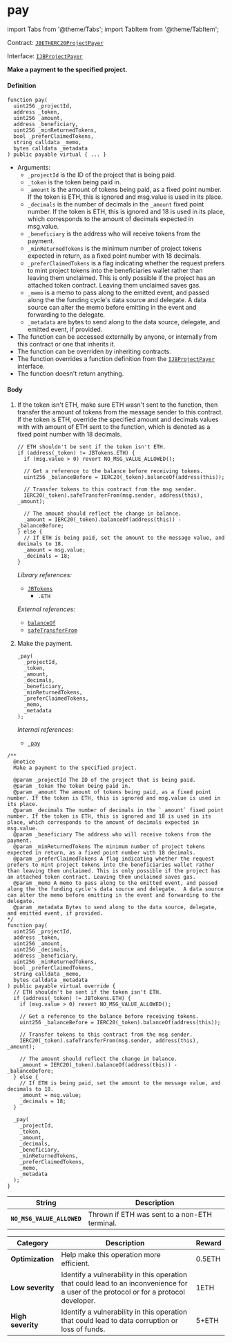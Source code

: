 # pay

import Tabs from '@theme/Tabs';
import TabItem from '@theme/TabItem';

Contract: [`JBETHERC20ProjectPayer`](/dev/api/v3/contracts/or-utilities/jbetherc20projectpayer/README.md)

Interface: [`IJBProjectPayer`](/dev/api/v3/interfaces/ijbprojectpayer.md)

<Tabs>
<TabItem value="Step by step" label="Step by step">

**Make a payment to the specified project.**

#### Definition

```
function pay(
  uint256 _projectId,
  address _token,
  uint256 _amount,
  address _beneficiary,
  uint256 _minReturnedTokens,
  bool _preferClaimedTokens,
  string calldata _memo,
  bytes calldata _metadata
) public payable virtual { ... }
```

* Arguments:
  * `_projectId` is the ID of the project that is being paid.
  * `_token` is the token being paid in.
  * `_amount` is the amount of tokens being paid, as a fixed point number. If the token is ETH, this is ignored and msg.value is used in its place.
  * `_decimals` is the number of decimals in the `_amount` fixed point number. If the token is ETH, this is ignored and 18 is used in its place, which corresponds to the amount of decimals expected in msg.value.
  * `_beneficiary` is the address who will receive tokens from the payment.
  * `_minReturnedTokens` is the minimum number of project tokens expected in return, as a fixed point number with 18 decimals.
  * `_preferClaimedTokens` is a flag indicating whether the request prefers to mint project tokens into the beneficiaries wallet rather than leaving them unclaimed. This is only possible if the project has an attached token contract. Leaving them unclaimed saves gas.
  * `_memo` is a memo to pass along to the emitted event, and passed along the the funding cycle's data source and delegate.  A data source can alter the memo before emitting in the event and forwarding to the delegate.
  * `_metadata` are bytes to send along to the data source, delegate, and emitted event, if provided.
* The function can be accessed externally by anyone, or internally from this contract or one that inherits it.
* The function can be overriden by inheriting contracts.
* The function overrides a function definition from the [`IJBProjectPayer`](/dev/api/v3/interfaces/ijbprojectpayer.md) interface.
* The function doesn't return anything.

#### Body

1.  If the token isn't ETH, make sure ETH wasn't sent to the function, then transfer the amount of tokens from the message sender to this contract. If the token is ETH, override the specified amount and decimals values with with amount of ETH sent to the function, which is denoted as a fixed point number with 18 decimals.

    ```
    // ETH shouldn't be sent if the token isn't ETH.
    if (address(_token) != JBTokens.ETH) {
      if (msg.value > 0) revert NO_MSG_VALUE_ALLOWED();

      // Get a reference to the balance before receiving tokens.
      uint256 _balanceBefore = IERC20(_token).balanceOf(address(this));

      // Transfer tokens to this contract from the msg sender.
      IERC20(_token).safeTransferFrom(msg.sender, address(this), _amount);

      // The amount should reflect the change in balance.
      _amount = IERC20(_token).balanceOf(address(this)) - _balanceBefore;
    } else {
      // If ETH is being paid, set the amount to the message value, and decimals to 18.
      _amount = msg.value;
      _decimals = 18;
    }
    ```

    _Library references:_

    * [`JBTokens`](/dev/api/v3/libraries/jbtokens.md)
      * `.ETH`

    _External references:_

    * [`balanceOf`](https://docs.openzeppelin.com/contracts/4.x/api/token/erc20#IERC20-balanceOf-address-)
    * [`safeTransferFrom`](https://docs.openzeppelin.com/contracts/4.x/api/token/erc20#SafeERC20-safeTransferFrom-contract-IERC20-address-address-uint256-)

2.  Make the payment.

    ```
    _pay(
      _projectId,
      _token,
      _amount,
      _decimals,
      _beneficiary,
      _minReturnedTokens,
      _preferClaimedTokens,
      _memo,
      _metadata
    );
    ```

    _Internal references:_

    * [`_pay`](/dev/api/v3/contracts/or-utilities/jbetherc20projectpayer/write/-_pay.md)
    
</TabItem>

<TabItem value="Code" label="Code">

```
/** 
  @notice 
  Make a payment to the specified project.

  @param _projectId The ID of the project that is being paid.
  @param _token The token being paid in.
  @param _amount The amount of tokens being paid, as a fixed point number. If the token is ETH, this is ignored and msg.value is used in its place.
  @param _decimals The number of decimals in the `_amount` fixed point number. If the token is ETH, this is ignored and 18 is used in its place, which corresponds to the amount of decimals expected in msg.value.
  @param _beneficiary The address who will receive tokens from the payment.
  @param _minReturnedTokens The minimum number of project tokens expected in return, as a fixed point number with 18 decimals.
  @param _preferClaimedTokens A flag indicating whether the request prefers to mint project tokens into the beneficiaries wallet rather than leaving them unclaimed. This is only possible if the project has an attached token contract. Leaving them unclaimed saves gas.
  @param _memo A memo to pass along to the emitted event, and passed along the the funding cycle's data source and delegate.  A data source can alter the memo before emitting in the event and forwarding to the delegate.
  @param _metadata Bytes to send along to the data source, delegate, and emitted event, if provided.
*/
function pay(
  uint256 _projectId,
  address _token,
  uint256 _amount,
  uint256 _decimals,
  address _beneficiary,
  uint256 _minReturnedTokens,
  bool _preferClaimedTokens,
  string calldata _memo,
  bytes calldata _metadata
) public payable virtual override {
  // ETH shouldn't be sent if the token isn't ETH.
  if (address(_token) != JBTokens.ETH) {
    if (msg.value > 0) revert NO_MSG_VALUE_ALLOWED();

    // Get a reference to the balance before receiving tokens.
    uint256 _balanceBefore = IERC20(_token).balanceOf(address(this));

    // Transfer tokens to this contract from the msg sender.
    IERC20(_token).safeTransferFrom(msg.sender, address(this), _amount);

    // The amount should reflect the change in balance.
    _amount = IERC20(_token).balanceOf(address(this)) - _balanceBefore;
  } else {
    // If ETH is being paid, set the amount to the message value, and decimals to 18.
    _amount = msg.value;
    _decimals = 18;
  }

  _pay(
    _projectId,
    _token,
    _amount,
    _decimals,
    _beneficiary,
    _minReturnedTokens,
    _preferClaimedTokens,
    _memo,
    _metadata
  );
}
```

</TabItem>

<TabItem value="Errors" label="Errors">

| String                                       | Description                                                                     |
| -------------------------------------------- | ------------------------------------------------------------------------------- |
| **`NO_MSG_VALUE_ALLOWED`**    | Thrown if ETH was sent to a non-ETH terminal.   |

</TabItem>

<TabItem value="Bug bounty" label="Bug bounty">

| Category          | Description                                                                                                                            | Reward |
| ----------------- | -------------------------------------------------------------------------------------------------------------------------------------- | ------ |
| **Optimization**  | Help make this operation more efficient.                                                                                               | 0.5ETH |
| **Low severity**  | Identify a vulnerability in this operation that could lead to an inconvenience for a user of the protocol or for a protocol developer. | 1ETH   |
| **High severity** | Identify a vulnerability in this operation that could lead to data corruption or loss of funds.                                        | 5+ETH  |

</TabItem>
</Tabs>
